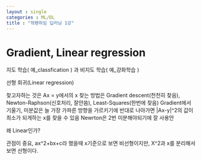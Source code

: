 ```yaml
---
layout : single
categories : ML/DL
title : "혁펜하임 딥러닝 1강"
---
```


# Gradient, Linear regression

지도 학습( 예_classfication ) 과 비지도 학습( 예_강화학습 )


선형 회귀(Linear regression)

찾고자하는 것은 Ax = y에서의 x
찾는 방법은 Gradient descent(천천히 찾음), Newton-Raphson(신호처리, 잘안씀), Least-Squares(한번에 찾음)
Gradient에서 기울기, 미분값은 늘 가장 가파른 방향을 가르키기에 반대로 나아가면 |Ax-y|^2의 값이 최소가 되게하는 x를 찾을 수 있음
Newrton은 2번 미분해야되기에 잘 사용안

왜 Linear인가?

관점이 중요, ax^2+bx+c라 했을때 x기준으로 보면 비선형이지만, X^2과 x를 분리해서 보면 선형이다.
